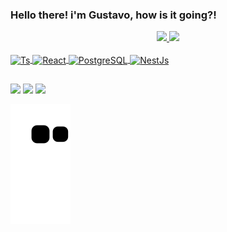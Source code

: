### Hello there!  i'm Gustavo, how is it going?!



<div align="center">
  <a href="https://github.com/EstevamGustavo">
  <img height="180em" src="https://github-readme-stats.vercel.app/api?username=EstevamGustavo&show_icons=true&theme=dracula&include_all_commits=true&count_private=true"/>
  <img height="180em" src="https://github-readme-stats.vercel.app/api/top-langs/?username=EstevamGustavo&layout=compact&langs_count=7&theme=dracula"/>
</div>
<div style="display: inline_block"><br>
   <img align="center" alt="Ts" height="25" width="80" src="https://img.shields.io/badge/TypeScript-007ACC?style=for-the-badge&logo=typescript&logoColor=white">
   <img align="center" alt="React" height="25" width="60" src="https://img.shields.io/badge/React-20232A?style=for-the-badge&logo=react&logoColor=61DAFB">
   <img align="center" alt="PostgreSQL" height="25" width="80" src="https://img.shields.io/badge/PostgreSQL-316192?style=for-the-badge&logo=postgresql&logoColor=white">
   <img align="center" alt="NestJs" height="25" width="80" src="https://nestjs.com/img/logo_text.svg">
</div>
  
  ##
 
<div> 
  
  <a href="https://www.instagram.com/_guestevam" target="_blank"><img src="https://img.shields.io/badge/-Instagram-%23E4405F?style=for-the-badge&logo=instagram&logoColor=white" target="_blank"></a>
 <a href = "mailto:gustavo.estevam@outlook.com"><img src="https://img.shields.io/badge/Microsoft_Outlook-0078D4?style=for-the-badge&logo=microsoft-outlook&logoColor=white" target="_blank"></a>
  <a href = "https://api.whatsapp.com/send?phone=41997944545&text=Digite%20aqui%20sua%20mensagem"><img src="https://img.shields.io/badge/WhatsApp-25D366?style=for-the-badge&logo=whatsapp&logoColor=white" target="_blank"></a>
  
   ![Snake animation](https://github.com/rafaballerini/rafaballerini/blob/output/github-contribution-grid-snake.svg)
   
 
</div>